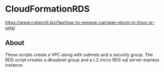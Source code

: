 # CloudFormationRDS
<https://www.cyberciti.biz/faq/how-to-remove-carriage-return-in-linux-or-unix/>

## About
These scripts create a VPC along with subnets and a security group.
The RDS script creates a dbsubnet group and a t.2.micro RDS sql server express instance.

